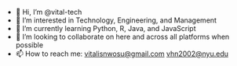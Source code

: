 - 👋 Hi, I’m @vital-tech
- 👀 I’m interested in Technology, Engineering, and Management 
- 🌱 I’m currently learning Python, R, Java, and JavaScript 
- 💞️ I’m looking to collaborate on here and across all platforms when possible 
- 📫 How to reach me: vitalisnwosu@gmail.com  vhn2002@nyu.edu

<!---
vital-tech/vital-tech is a ✨ special ✨ repository because its `README.md` (this file) appears on your GitHub profile.
You can click the Preview link to take a look at your changes.
--->
